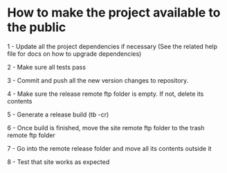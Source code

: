 # How to make the project available to the public

1 - Update all the project dependencies if necessary
    (See the related help file for docs on how to upgrade dependencies)
    
2 - Make sure all tests pass

3 - Commit and push all the new version changes to repository.

4 - Make sure the release remote ftp folder is empty. If not, delete its contents

5 - Generate a release build (tb -cr)

6 - Once build is finished, move the site remote ftp folder to the trash remote ftp folder

7 - Go into the remote release folder and move all its contents outside it

8 - Test that site works as expected